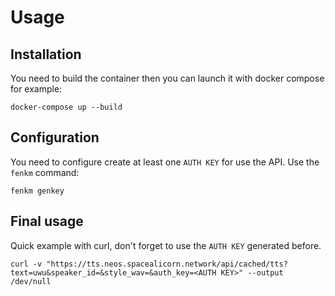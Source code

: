 # Usage

## Installation

You need to build the container then you can launch it with docker compose for example:

```
docker-compose up --build
```

## Configuration

You need to configure create at least one `AUTH KEY` for use the API. Use the `fenkm` command:

```
fenkm genkey
```

## Final usage

Quick example with curl, don't forget to use the `AUTH KEY` generated before.

```
curl -v "https://tts.neos.spacealicorn.network/api/cached/tts?text=uwu&speaker_id=&style_wav=&auth_key=<AUTH KEY>" --output /dev/null
```
